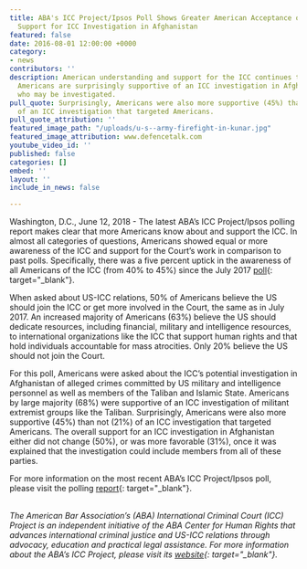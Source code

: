 ```yaml
---
title: ABA's ICC Project/Ipsos Poll Shows Greater American Acceptance of the ICC and
  Support for ICC Investigation in Afghanistan
featured: false
date: 2016-08-01 12:00:00 +0000
category:
- news
contributors: ''
description: American understanding and support for the ICC continues to grow. Also,
  Americans are surprisingly supportive of an ICC investigation in Afghanistan regardless
  who may be investigated.
pull_quote: Surprisingly, Americans were also more supportive (45%) than not (21%)
  of an ICC investigation that targeted Americans.
pull_quote_attribution: ''
featured_image_path: "/uploads/u-s--army-firefight-in-kunar.jpg"
featured_image_attribution: www.defencetalk.com
youtube_video_id: ''
published: false
categories: []
embed: ''
layout: ''
include_in_news: false

---
```


Washington, D.C., June 12, 2018 - The latest ABA’s ICC Project/Ipsos polling report makes clear that more Americans know about and support the ICC. In almost all categories of questions, Americans showed equal or more awareness of the ICC and support for the Court’s work in comparison to past polls. Specifically, there was a five percent uptick in the awareness of all Americans of the ICC (from 40% to 45%) since the July 2017&nbsp;[poll](https://www.international-criminal-justice-today.org/polling-data/2017/07/17/july-2017-ipsos-polling-results/){: target="_blank"}.&nbsp;

When asked about US-ICC relations, 50% of Americans believe the US should join the ICC or get more involved in the Court, the same as in July 2017. An increased majority of Americans (63%) believe the US should dedicate resources, including financial, military and intelligence resources, to international organizations like the ICC that support human rights and that hold individuals accountable for mass atrocities. Only 20% believe the US should not join the Court.&nbsp;

For this poll, Americans were asked about the ICC’s potential investigation in Afghanistan of alleged crimes committed by US military and intelligence personnel as well as members of the Taliban and Islamic State. Americans by large majority (68%) were supportive of an ICC investigation of militant extremist groups like the Taliban. Surprisingly, Americans were also more supportive (45%) than not (21%) of an ICC investigation that targeted Americans. The overall support for an ICC investigation in Afghanistan either did not change (50%), or was more favorable (31%), once it was explained that the investigation could include members from all of these parties.&nbsp;

For more information on the most recent ABA’s ICC Project/Ipsos poll, please visit the polling&nbsp;[report](https://www.international-criminal-justice-today.org/polling-data/2018/06/12/april-2018-ipsos-polling-results/){: target="_blank"}.<br>&nbsp;

*The American Bar Association’s (ABA) International Criminal Court (ICC) Project is an independent initiative of the ABA Center for Human Rights that advances international criminal justice and US-ICC relations through advocacy, education and practical legal assistance. For more information about the ABA’s ICC Project, please visit its&nbsp;[website](https://www.aba-icc.org/){: target="_blank"}.*
